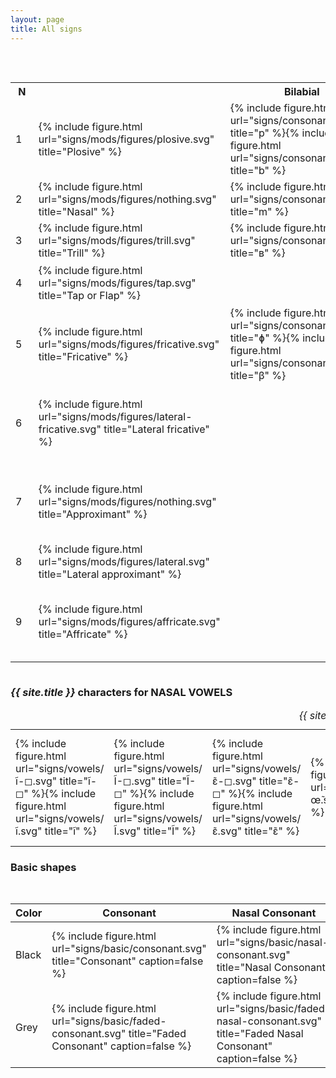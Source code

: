 ```yaml
---
layout: page
title: All signs
---
```


<div style="overflow-x: scroll;">
<table class="tinypadding hcenter bottomcap" width="2000">
<caption><cite>{{ site.title }}</cite> <strong>characters</strong> for PULMONIC CONSONANTS of the <cite>International Phonetic Alphabet</cite> and other consonants</caption>
<tr>
<th>&nbsp;N&nbsp;</th><th></th>
<th width="150">&nbsp;&nbsp;&nbsp;&nbsp;Bilabial&nbsp;&nbsp;&nbsp;&nbsp;</th>
<th width="150">&nbsp;Labiodental&nbsp;</th>
<th width="150">&nbsp;&nbsp;&nbsp;&nbsp;&nbsp;&nbsp;Dental&nbsp;&nbsp;&nbsp;&nbsp;&nbsp;&nbsp;</th>
<th width="150">&nbsp;&nbsp;&nbsp;&nbsp;Alveolar&nbsp;&nbsp;&nbsp;&nbsp;</th>
<th width="150">Postalveolar</th>
<th width="150">&nbsp;&nbsp;&nbsp;Retroflex&nbsp;&nbsp;&nbsp;</th>
<th width="150">&nbsp;&nbsp;&nbsp;&nbsp;&nbsp;Palatal&nbsp;&nbsp;&nbsp;&nbsp;&nbsp;</th>
<th width="150">&nbsp;&nbsp;&nbsp;&nbsp;&nbsp;&nbsp;&nbsp;Velar&nbsp;&nbsp;&nbsp;&nbsp;&nbsp;&nbsp;&nbsp;</th>
<th width="150">&nbsp;&nbsp;&nbsp;&nbsp;&nbsp;&nbsp;Uvular&nbsp;&nbsp;&nbsp;&nbsp;&nbsp;&nbsp;</th>
<th width="150">&nbsp;&nbsp;Pharyngeal&nbsp;&nbsp;</th>
<th width="150">&nbsp;&nbsp;&nbsp;&nbsp;&nbsp;Glottal&nbsp;&nbsp;&nbsp;&nbsp;&nbsp;</th>
</tr>
  
<tr>
<td>1</td><td>{% include figure.html url="signs/mods/figures/plosive.svg" title="Plosive" %}</td>
<td>{% include figure.html url="signs/consonants/p.svg" title="p" %}{% include figure.html url="signs/consonants/b.svg" title="b" %}</td><td></td><td>{% include figure.html url="signs/consonants/pdu.svg" title=" " %}{% include figure.html url="signs/consonants/pdv.svg" title=" " %}</td><td>{% include figure.html url="signs/consonants/t.svg" title="t" %}{% include figure.html url="signs/consonants/d.svg" title="d" %}</td><td>{% include figure.html url="signs/consonants/ppou.svg" title=" " %}{% include figure.html url="signs/consonants/ppov.svg" title=" " %}</td><td>{% include figure.html url="signs/consonants/ʈ.svg" title="ʈ" %}{% include figure.html url="signs/consonants/ɖ.svg" title="ɖ" %}</td><td>{% include figure.html url="signs/consonants/c.svg" title="c" %}{% include figure.html url="signs/consonants/ɟ.svg" title="ɟ" %}</td><td>{% include figure.html url="signs/consonants/k.svg" title="k" %}{% include figure.html url="signs/consonants/g.svg" title="g" %}</td><td>{% include figure.html url="signs/consonants/q.svg" title="q" %}{% include figure.html url="signs/consonants/G.svg" title="G" %}</td><td></td><td>{% include figure.html url="signs/consonants/ʔ.svg" title="ʔ" %}</td>
</tr>

<tr>
<td>2</td><td>{% include figure.html url="signs/mods/figures/nothing.svg" title="Nasal" %}</td>
<td>{% include figure.html url="signs/consonants/m.svg" title="m" %}</td><td>{% include figure.html url="signs/consonants/ɱ.svg" title="ɱ" %}</td><td>{% include figure.html url="signs/consonants/ndv.svg" title=" " %}</td><td>{% include figure.html url="signs/consonants/n.svg" title="n" %}</td><td>{% include figure.html url="signs/consonants/npov.svg" title=" " %}</td><td>{% include figure.html url="signs/consonants/ɳ.svg" title="ɳ" %}</td><td>{% include figure.html url="signs/consonants/ɲ.svg" title="ɲ" %}</td><td>{% include figure.html url="signs/consonants/ŋ.svg" title="ŋ" %}</td><td>{% include figure.html url="signs/consonants/ɴ.svg" title="ɴ" %}</td><td></td><td></td>
</tr>

<tr>
<td>3</td><td>{% include figure.html url="signs/mods/figures/trill.svg" title="Trill" %}</td>
<td>{% include figure.html url="signs/consonants/ʙ.svg" title="ʙ" %}</td><td></td><td>{% include figure.html url="signs/consonants/tdv.svg" title=" " %}</td><td>{% include figure.html url="signs/consonants/r.svg" title="r" %}</td><td>{% include figure.html url="signs/consonants/tpov.svg" title=" " %}</td><td></td><td></td><td></td><td>{% include figure.html url="signs/consonants/ʀ.svg" title="ʀ" %}</td><td></td><td></td>
</tr>

<tr>
<td>4</td><td>{% include figure.html url="signs/mods/figures/tap.svg" title="Tap or Flap" %}</td>
<td></td><td></td><td></td><td>{% include figure.html url="signs/consonants/ɾ.svg" title="ɾ" %}</td><td></td><td>{% include figure.html url="signs/consonants/ɽ.svg" title="ɽ" %}</td><td></td><td></td><td></td><td></td><td></td>
</tr>

<tr>
<td>5</td><td>{% include figure.html url="signs/mods/figures/fricative.svg" title="Fricative" %}</td>
<td>{% include figure.html url="signs/consonants/ɸ.svg" title="ɸ" %}{% include figure.html url="signs/consonants/β.svg" title="β" %}</td><td>{% include figure.html url="signs/consonants/f.svg" title="f" %}{% include figure.html url="signs/consonants/v.svg" title="v" %}</td><td>{% include figure.html url="signs/consonants/θ.svg" title="θ" %}{% include figure.html url="signs/consonants/ð.svg" title="ð" %}</td><td>{% include figure.html url="signs/consonants/s.svg" title="s" %}{% include figure.html url="signs/consonants/z.svg" title="z" %}</td><td>{% include figure.html url="signs/consonants/ʃ.svg" title="ʃ" %}{% include figure.html url="signs/consonants/ʒ.svg" title="ʒ" %}</td><td>{% include figure.html url="signs/consonants/ʂ.svg" title="ʂ" %}{% include figure.html url="signs/consonants/ʐ.svg" title="ʐ" %}</td><td>{% include figure.html url="signs/consonants/ç.svg" title="ç" %}{% include figure.html url="signs/consonants/ʝ.svg" title="ʝ" %}</td><td>{% include figure.html url="signs/consonants/x.svg" title="x" %}{% include figure.html url="signs/consonants/ɣ.svg" title="ɣ" %}</td><td>{% include figure.html url="signs/consonants/χ.svg" title="χ" %}{% include figure.html url="signs/consonants/ʁ.svg" title="ʁ" %}</td><td>{% include figure.html url="signs/consonants/ħ.svg" title="ħ" %}{% include figure.html url="signs/consonants/ʕ.svg" title="ʕ" %}</td><td>{% include figure.html url="signs/consonants/h.svg" title="h" %}{% include figure.html url="signs/consonants/ɦ.svg" title="ɦ" %}</td>
</tr>

<tr>
<td>6</td><td>{% include figure.html url="signs/mods/figures/lateral-fricative.svg" title="Lateral fricative" %}</td>
<td></td><td></td><td></td><td>{% include figure.html url="signs/consonants/ɬ.svg" title="ɬ" %}{% include figure.html url="signs/consonants/ɮ.svg" title="ɮ" %}</td><td></td><td></td><td></td><td></td><td></td><td></td><td></td>
</tr>

<tr>
<td>7</td><td>{% include figure.html url="signs/mods/figures/nothing.svg" title="Approximant" %}</td>
<td></td><td>{% include figure.html url="signs/consonants/ʋ.svg" title="ʋ" %}</td><td></td><td>{% include figure.html url="signs/consonants/ɹ.svg" title="ɹ" %}</td><td></td><td>{% include figure.html url="signs/consonants/ɻ.svg" title="ɻ" %}</td><td>{% include figure.html url="signs/consonants/j.svg" title="j" %}{% include figure.html url="signs/consonants/ɥ.svg" title="ɥ" %}</td><td>{% include figure.html url="signs/consonants/ɰ.svg" title="ɰ" %}{% include figure.html url="signs/consonants/w.svg" title="w" %}</td><td></td><td></td><td></td>
</tr>

<tr>
<td>8</td><td>{% include figure.html url="signs/mods/figures/lateral.svg" title="Lateral approximant" %}</td>
<td></td><td></td><td>{% include figure.html url="signs/consonants/ldv.svg" title=" " %}</td><td>{% include figure.html url="signs/consonants/l.svg" title="l" %}</td><td>{% include figure.html url="signs/consonants/lpov.svg" title=" " %}</td><td>{% include figure.html url="signs/consonants/ɭ.svg" title="ɭ" %}</td><td>{% include figure.html url="signs/consonants/ʎ.svg" title="ʎ" %}</td><td>{% include figure.html url="signs/consonants/ʟ.svg" title="ʟ" %}</td><td></td><td></td><td></td>
</tr>
<tr>
<td>9</td><td>{% include figure.html url="signs/mods/figures/affricate.svg" title="Affricate" %}</td>
<td></td><td></td><td>{% include figure.html url="signs/consonants/afdu.svg" title=" " %}{% include figure.html url="signs/consonants/afdv.svg" title=" " %}</td><td>{% include figure.html url="signs/consonants/ts.svg" title="ts" %}{% include figure.html url="signs/consonants/dz.svg" title="dz" %}</td><td>{% include figure.html url="signs/consonants/tʃ.svg" title="tʃ" %}{% include figure.html url="signs/consonants/dʒ.svg" title="dʒ" %}</td><td>{% include figure.html url="signs/consonants/afru.svg" title=" " %}{% include figure.html url="signs/consonants/afrv.svg" title=" " %}</td><td>{% include figure.html url="signs/consonants/afpau.svg" title=" " %}{% include figure.html url="signs/consonants/afpav.svg" title=" " %}</td><td>{% include figure.html url="signs/consonants/afvu.svg" title=" " %}{% include figure.html url="signs/consonants/afvv.svg" title=" " %}</td><td></td><td></td><td></td>
</tr>
</table>
</div>

<h3 id="{{ site.title }}-nasal-vowels"><cite>{{ site.title }}</cite> characters for <strong>NASAL VOWELS</strong></h3>

<table class="tinypadding hcenter bottomcap" width="1200">
<caption><cite>{{ site.title }}</cite> <strong>characters</strong> for NASAL VOWELS</caption>
<tr>
  <td width="12.5%">{% include figure.html url="signs/vowels/ĩ-◻.svg" title="ĩ-◻" %}{% include figure.html url="signs/vowels/ĩ.svg" title="ĩ" %}</td>
  <td width="12.5%">{% include figure.html url="signs/vowels/Ĩ-◻.svg" title="Ĩ-◻" %}{% include figure.html url="signs/vowels/Ĩ.svg" title="Ĩ" %}</td>
  <td width="12.5%">{% include figure.html url="signs/vowels/ɛ̃-◻.svg" title="ɛ̃-◻" %}{% include figure.html url="signs/vowels/ɛ̃.svg" title="ɛ̃" %}</td>
  <td width="12.5%">{% include figure.html url="signs/vowels/œ̃.svg" title="œ̃" %}</td>
  <td width="12.5%">{% include figure.html url="signs/vowels/ɔ̃.svg" title="ɔ̃" %}</td>
  <td width="12.5%">{% include figure.html url="signs/vowels/ɑ̃-◻.svg" title="ɑ̃-◻" %}{% include figure.html url="signs/vowels/ɑ̃.svg" title="ɑ̃" %}</td>
  <td width="12.5%">{% include figure.html url="signs/vowels/ũ.svg" title="ũ" %}</td>
  <td width="12.5%">{% include figure.html url="signs/vowels/ã-◻.svg" title="ã-◻" %}{% include figure.html url="signs/vowels/ã.svg" title="ã" %}</td>
</tr>
</table>

### Basic shapes

<table class="hcenter bottomcap">
  <caption>Basic shapes</caption>
  <thead>
  <tr>
    <th>Color</th>
    <th>Consonant</th>
    <th>Nasal Consonant</th>
    <th>Vowel</th>
    <th>Nasal Vowel</th>
    <th>Approximant</th>
  </tr>
  </thead>
  <tbody>
  <tr>
    <td>Black</td>
    <td>{% include figure.html url="signs/basic/consonant.svg" title="Consonant" caption=false %}</td>
    <td>{% include figure.html url="signs/basic/nasal-consonant.svg" title="Nasal Consonant" caption=false %}</td>
    <td>{% include figure.html url="signs/basic/vowel.svg" title="Vowel" caption=false %}</td>
    <td>{% include figure.html url="signs/basic/nasal-vowel.svg" title="Nasal Vowel" caption=false %}</td>
    <td>{% include figure.html url="signs/basic/approximant.svg" title="Approximant" caption=false %}</td>
  </tr>
  <tr>
    <td>Grey</td>
    <td>{% include figure.html url="signs/basic/faded-consonant.svg" title="Faded Consonant" caption=false %}</td>
    <td>{% include figure.html url="signs/basic/faded-nasal-consonant.svg" title="Faded Nasal Consonant" caption=false %}</td>
    <td>{% include figure.html url="signs/basic/faded-vowel.svg" title="Faded Vowel" caption=false %}</td>
    <td>{% include figure.html url="signs/basic/faded-nasal-vowel.svg" title="Faded Nasal Vowel" caption=false %}</td>
    <td>{% include figure.html url="signs/basic/faded-approximant.svg" title="Faded Approximant" caption=false %}</td>
  </tr>
</tbody>
</table>
